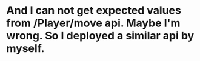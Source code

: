 # And I can not get expected values from /Player/move api. Maybe I'm wrong. So I deployed a similar api by myself.
